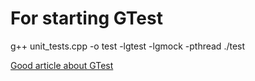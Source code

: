 # For starting GTest
g++ unit_tests.cpp -o test -lgtest -lgmock -pthread
./test

[Good article about GTest](https://habr.com/ru/post/667880/)



